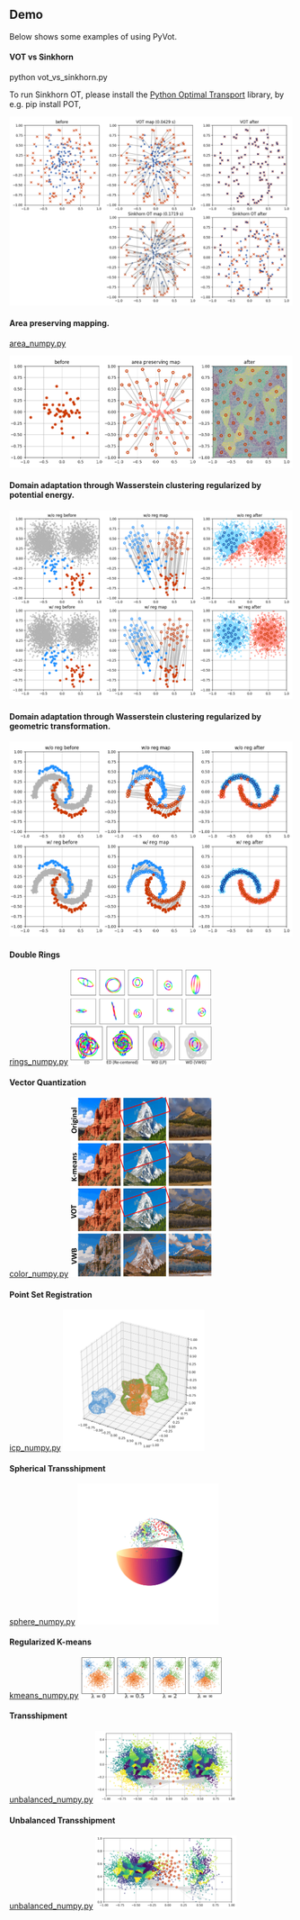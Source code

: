 ## Demo

Below shows some examples of using PyVot.


#### VOT vs Sinkhorn
python vot_vs_sinkhorn.py

To run Sinkhorn OT, please install the [Python Optimal Transport](https://github.com/rflamary/POT) library, by e.g. pip install POT, 

![alt text](pics/vot_vs_sinkhorn.png?raw=true)
 

#### Area preserving mapping. 

[area_numpy.py](area)

![alt text](area/area_preserve.png?raw=true)

#### Domain adaptation through Wasserstein clustering regularized by potential energy.

![alt text](pics/rwm_potential.png?raw=true)

#### Domain adaptation through Wasserstein clustering regularized by geometric transformation.

![alt text](pics/rwm_transform.png?raw=true)


#### Double Rings
[rings_numpy.py](rings/rings_numpy.py)
<img src="rings/rings.png" width="50%">

#### Vector Quantization
[color_numpy.py](color/color_numpy.py)
<img src="color/color.png" width="50%">

#### Point Set Registration
[icp_numpy.py](icp/icp_numpy.py)
<img src="icp/icp.png" width="50%">

#### Spherical Transshipment
[sphere_numpy.py](sphere/sphere_numpy.py)
<img src="sphere/sphere_12.png" width="50%">

#### Regularized K-means
[kmeans_numpy.py](kmeans/kmeans_numpy.py)
<img src="kmeans/kmeans.png" width="50%">

#### Transshipment
[unbalanced_numpy.py](ship/ship_numpy.py)
<img src="ship/ship33.png" width="50%">

#### Unbalanced Transshipment
[unbalanced_numpy.py](unbalanced2/unbalanced2_numpy.py)
<img src="unbalanced2/ship21.png" width="50%">

